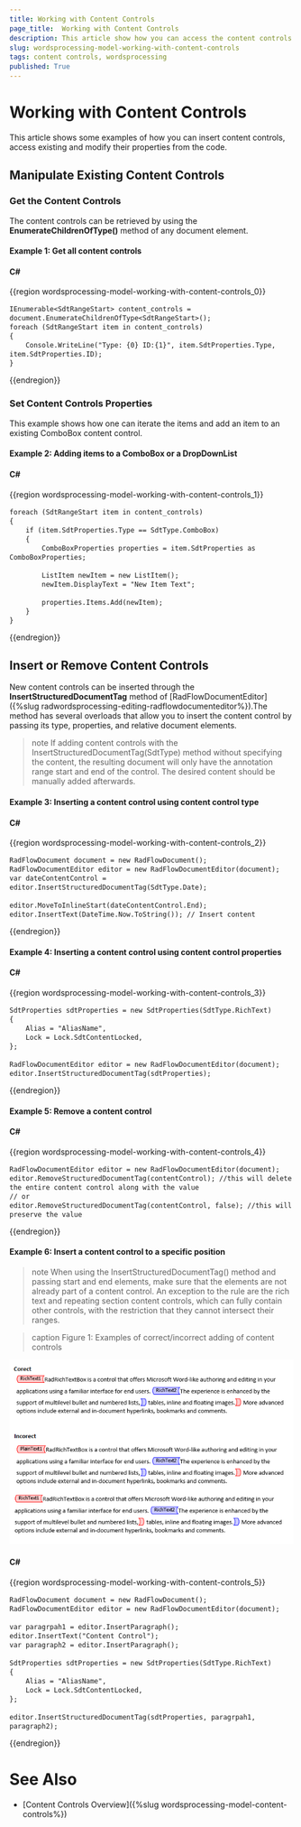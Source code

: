 ```yaml
---
title: Working with Content Controls
page_title:  Working with Content Controls
description: This article show how you can access the content controls in code.
slug: wordsprocessing-model-working-with-content-controls
tags: content controls, wordsprocessing
published: True
---
```


# Working with Content Controls 

This article shows some examples of how you can insert content controls, access existing and modify their properties from the code. 

## Manipulate Existing Content Controls

### Get the Content Controls 

The content controls can be retrieved by using the __EnumerateChildrenOfType()__ method of any document element. 

#### Example 1: Get all content controls

#### __C#__

{{region wordsprocessing-model-working-with-content-controls_0}}

    IEnumerable<SdtRangeStart> content_controls = document.EnumerateChildrenOfType<SdtRangeStart>();
    foreach (SdtRangeStart item in content_controls)
    {
        Console.WriteLine("Type: {0} ID:{1}", item.SdtProperties.Type, item.SdtProperties.ID);
    }

{{endregion}}

### Set Content Controls Properties

This example shows how one can iterate the items and add an item to an existing ComboBox content control. 

#### Example 2: Adding items to a ComboBox or a DropDownList

#### __C#__

{{region wordsprocessing-model-working-with-content-controls_1}}

    foreach (SdtRangeStart item in content_controls)
    {
        if (item.SdtProperties.Type == SdtType.ComboBox)
        {
            ComboBoxProperties properties = item.SdtProperties as ComboBoxProperties;

            ListItem newItem = new ListItem();
            newItem.DisplayText = "New Item Text";

            properties.Items.Add(newItem);
        }
    }
{{endregion}}

## Insert or Remove Content Controls

New content controls can be inserted through the **InsertStructuredDocumentTag** method of [RadFlowDocumentEditor]({%slug radwordsprocessing-editing-radflowdocumenteditor%}).The method has several overloads that allow you to insert the content control by passing its type, properties, and relative document elements. 

>note If adding content controls with the InsertStructuredDocumentTag(SdtType) method without specifying the content, the resulting document will only have the annotation range start and end of the control. The desired content should be manually added afterwards. 

#### Example 3: Inserting a content control using content control type

#### __C#__

{{region wordsprocessing-model-working-with-content-controls_2}}

    RadFlowDocument document = new RadFlowDocument();
    RadFlowDocumentEditor editor = new RadFlowDocumentEditor(document);
    var dateContentControl = editor.InsertStructuredDocumentTag(SdtType.Date);

    editor.MoveToInlineStart(dateContentControl.End);
    editor.InsertText(DateTime.Now.ToString()); // Insert content
  
{{endregion}}

#### Example 4: Inserting a content control using content control properties

#### __C#__

{{region wordsprocessing-model-working-with-content-controls_3}}

    SdtProperties sdtProperties = new SdtProperties(SdtType.RichText)
    {
        Alias = "AliasName",
        Lock = Lock.SdtContentLocked,
    };

    RadFlowDocumentEditor editor = new RadFlowDocumentEditor(document);
    editor.InsertStructuredDocumentTag(sdtProperties);

{{endregion}}

#### Example 5: Remove a content control

#### __C#__

{{region wordsprocessing-model-working-with-content-controls_4}}

    RadFlowDocumentEditor editor = new RadFlowDocumentEditor(document);
    editor.RemoveStructuredDocumentTag(contentControl); //this will delete the entire content control along with the value
    // or 
    editor.RemoveStructuredDocumentTag(contentControl, false); //this will preserve the value 

{{endregion}}

#### Example 6: Insert a content control to a specific position

>note When using the InsertStructuredDocumentTag() method and passing start and end elements, make sure that the elements are not already part of a content control.  An exception to the rule are the rich text and repeating section content controls, which can fully contain other controls, with the restriction that they cannot intersect their ranges. 

>caption Figure 1: Examples of correct/incorrect adding of content controls

![working-with-content-controls001](images/working-with-content-controls001.png)		


#### __C#__

{{region wordsprocessing-model-working-with-content-controls_5}}

    RadFlowDocument document = new RadFlowDocument();
    RadFlowDocumentEditor editor = new RadFlowDocumentEditor(document);

    var paragrpah1 = editor.InsertParagraph();
    editor.InsertText("Content Control");
    var paragraph2 = editor.InsertParagraph();

    SdtProperties sdtProperties = new SdtProperties(SdtType.RichText)
    {
        Alias = "AliasName",
        Lock = Lock.SdtContentLocked,
    };

    editor.InsertStructuredDocumentTag(sdtProperties, paragrpah1, paragraph2);

{{endregion}}

# See Also
* [Content Controls Overview]({%slug wordsprocessing-model-content-controls%})
